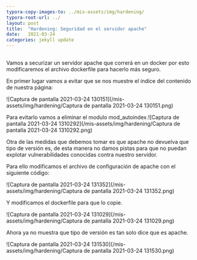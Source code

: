 ```yaml
---
typora-copy-images-to: ../mis-assets/img/hardening/
typora-root-url: ../
layout: post
title:  "Hardening: Seguridad en el servidor apache"
date:   2021-03-24
categories: jekyll update
---
```


##

Vamos a securizar un servidor  apache que correrá en un docker por esto modificaremos el archivo dockerfile para hacerlo más seguro.

En primer lugar vamos a evitar que se nos muestre el índice del contenido de nuestra página:

![Captura de pantalla 2021-03-24 130151](/mis-assets/img/hardening/Captura de pantalla 2021-03-24 130151.png)

Para evitarlo vamos a eliminar el modulo mod_autoindex.![Captura de pantalla 2021-03-24 1310292](/mis-assets/img/hardening/Captura de pantalla 2021-03-24 1310292.png)

Otra de las medidas que debemos tomar es que apache no devuelva que tipo de versión es, de esta manera no damos pistas para que no puedan explotar vulnerabilidades conocidas contra nuestro servidor.

Para ello modificamos el archivo de configuración de apache con el siguiente código:

![Captura de pantalla 2021-03-24 131352](/mis-assets/img/hardening/Captura de pantalla 2021-03-24 131352.png)

Y modificamos el dockerfile para que lo copie.

![Captura de pantalla 2021-03-24 131029](/mis-assets/img/hardening/Captura de pantalla 2021-03-24 131029.png)

Ahora ya no muestra que tipo de versión es tan solo dice que es apache.

![Captura de pantalla 2021-03-24 131530](/mis-assets/img/hardening/Captura de pantalla 2021-03-24 131530.png)